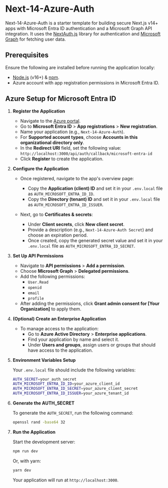 # Next-14-Azure-Auth

Next-14-Azure-Auth is a starter template for building secure Next.js v14+ apps with Microsoft Entra ID authentication and a Microsoft Graph API integration. It uses the [NextAuth.js](https://next-auth.js.org/) library for authentication and [Microsoft Graph](https://docs.microsoft.com/en-us/graph/overview) for fetching user data.

## Prerequisites

Ensure the following are installed before running the application locally:

- [Node.js](https://nodejs.org/) (v16+) & [npm](https://www.npmjs.com/).
- Azure account with app registration permissions in Microsoft Entra ID.

## Azure Setup for Microsoft Entra ID

1. **Register the Application**

   - Navigate to the [Azure portal](https://portal.azure.com/).
   - Go to **Microsoft Entra ID** > **App registrations** > **New registration**.
   - Name your application (e.g., `Next-14-Azure-Auth`).
   - For **Supported account types**, choose **Accounts in this organizational directory only**.
   - In the **Redirect URI** field, set the following value:  
     `http://localhost:3000/api/auth/callback/microsoft-entra-id`
   - Click **Register** to create the application.

2. **Configure the Application**

   - Once registered, navigate to the app's overview page:
     - Copy the **Application (client) ID** and set it in your `.env.local` file as `AUTH_MICROSOFT_ENTRA_ID_ID`.
     - Copy the **Directory (tenant) ID** and set it in your `.env.local` file as `AUTH_MICROSOFT_ENTRA_ID_ISSUER`.

   - Next, go to **Certificates & secrets**:
     - Under **Client secrets**, click **New client secret**.
     - Provide a description (e.g., `Next-14-Azure-Auth Secret`) and choose an expiration period.
     - Once created, copy the generated secret value and set it in your `.env.local` file as `AUTH_MICROSOFT_ENTRA_ID_SECRET`.

3. **Set Up API Permissions**

   - Navigate to **API permissions** > **Add a permission**.
   - Choose **Microsoft Graph** > **Delegated permissions**.
   - Add the following permissions:
     - `User.Read`
     - `openid`
     - `email`
     - `profile`
   - After adding the permissions, click **Grant admin consent for [Your Organization]** to apply them.

4. **(Optional) Create an Enterprise Application**

   - To manage access to the application:
     - Go to **Azure Active Directory** > **Enterprise applications**.
     - Find your application by name and select it.
     - Under **Users and groups**, assign users or groups that should have access to the application.

5. **Environment Variables Setup**

   Your `.env.local` file should include the following variables:

   ```bash
   AUTH_SECRET=your_auth_secret
   AUTH_MICROSOFT_ENTRA_ID_ID=your_azure_client_id
   AUTH_MICROSOFT_ENTRA_ID_SECRET=your_azure_client_secret
   AUTH_MICROSOFT_ENTRA_ID_ISSUER=your_azure_tenant_id
   ```

6. **Generate the AUTH_SECRET**

   To generate the `AUTH_SECRET`, run the following command:

   ```bash
   openssl rand -base64 32
   ```

7. **Run the Application**

   Start the development server:

   ```bash
   npm run dev
   ```

   Or, with yarn:

   ```bash
   yarn dev
   ```

   Your application will run at `http://localhost:3000`.
